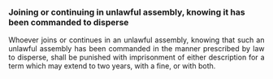 ### Joining or continuing in unlawful assembly, knowing it has been commanded to disperse
<div style="text-align: justify">

Whoever joins or continues in an unlawful assembly, knowing that such an unlawful assembly has been commanded in the manner prescribed by law to disperse, shall be punished with imprisonment of either description for a term which may extend to two years, with a fine, or with both.

</div>
